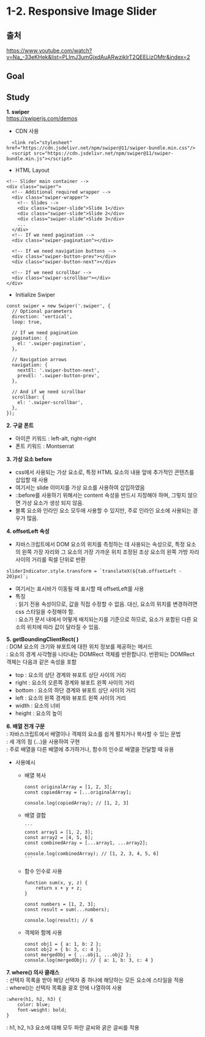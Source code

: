 # 1-2. Responsive Image Slider

## 출처

https://www.youtube.com/watch?v=Na_-33eKHek&list=PLImJ3umGjxdAuARwziklrT2QEELizOMtr&index=2

## Goal

## Study

**1. swiper**  
https://swiperjs.com/demos

- CDN 사용

```
  <link rel="stylesheet"  href="https://cdn.jsdelivr.net/npm/swiper@11/swiper-bundle.min.css"/>
  <script src="https://cdn.jsdelivr.net/npm/swiper@11/swiper-bundle.min.js"></script>
```

- HTML Layout

```
<!-- Slider main container -->
<div class="swiper">
  <!-- Additional required wrapper -->
  <div class="swiper-wrapper">
    <!-- Slides -->
    <div class="swiper-slide">Slide 1</div>
    <div class="swiper-slide">Slide 2</div>
    <div class="swiper-slide">Slide 3</div>
    ...
  </div>
  <!-- If we need pagination -->
  <div class="swiper-pagination"></div>

  <!-- If we need navigation buttons -->
  <div class="swiper-button-prev"></div>
  <div class="swiper-button-next"></div>

  <!-- If we need scrollbar -->
  <div class="swiper-scrollbar"></div>
</div>
```

- Initialize Swiper

```
const swiper = new Swiper('.swiper', {
  // Optional parameters
  direction: 'vertical',
  loop: true,

  // If we need pagination
  pagination: {
    el: '.swiper-pagination',
  },

  // Navigation arrows
  navigation: {
    nextEl: '.swiper-button-next',
    prevEl: '.swiper-button-prev',
  },

  // And if we need scrollbar
  scrollbar: {
    el: '.swiper-scrollbar',
  },
});
```

**2. 구글 폰트**

- 아이콘 키워드 : left-alt, right-right
- 폰트 키워드 : Montserrat

**3. 가상 요소 before**

- css에서 사용되는 가상 요소로, 특정 HTML 요소의 내용 앞에 추가적인 콘텐츠를 삽입할 때 사용
- 여기서는 slide 이미지를 가상 요소를 사용하여 삽입하였음
- ::before를 사용하기 위해서는 content 속성을 반드시 지정해야 하며, 그렇지 않으면 가상 요소가 생성 되지 않음.
- 블록 요소와 인라인 요소 모두에 사용할 수 있지만, 주로 인라인 요소에 사용되는 경우가 많음.

**4. offsetLeft 속성**

- 자바스크립트에서 DOM 요소의 위치를 측정하는 데 사용되는 속성으로, 특정 요소의 왼쪽 가장 자리와 그 요소의 가장 가까운 위치 조정된 조상 요소의 왼쪽 가방 자리 사이의 거리를 픽셀 단위로 반환

```
sliderIndicator.style.transform = `translateX(${tab.offsetLeft - 20}px)`;
```

- 여기서는 표시바가 이동될 때 표시할 때 offsetLeft를 사용
- 특징  
  : 읽기 전용 속성이므로, 값을 직접 수정할 수 없음. 대신, 요소의 위치를 변경하려면 css 스타일을 수정해야 함.  
  : 요소가 문서 내에서 어떻게 배치되는지를 기준으로 하므로, 요소가 포함된 다른 요소의 위치에 따라 값이 달라질 수 있음.

**5. getBoundingClientRect( )**  
: DOM 요소의 크기와 뷰포트에 대한 위치 정보를 제공하는 메서드  
: 요소의 경계 사각형을 나타내는 DOMRect 객체를 반환합니다. 반환되는 DOMRect 객체는 다음과 같은 속성을 포함

- top : 요소의 상단 경계와 뷰포트 상단 사이의 거리
- right : 요소의 오른쪽 경계와 뷰포트 왼쪽 사이의 거리
- bottom : 요소의 하단 경계와 뷰포트 상단 사이의 거리
- left : 요소의 왼쪽 경계와 뷰포트 왼쪽 사이의 거리
- width : 요소의 너비
- height : 요소의 높이

**6. 배열 전개 구문**  
: 자바스크립트에서 배열이나 객체의 요소를 쉽게 펼치거나 복사할 수 있는 문법  
: 세 개의 점 (...)을 사용하여 구현  
: 주로 배열을 다른 배열에 추가하거나, 함수의 인수로 배열을 전달할 때 유용

- 사용예시

  - 배열 복사

    ```
    const originalArray = [1, 2, 3];
    const copiedArray = [...originalArray];

    console.log(copiedArray); // [1, 2, 3]
    ```

  - 배열 결합

        ```
        const array1 = [1, 2, 3];
        const array2 = [4, 5, 6];
        const combinedArray = [...array1, ...array2];

        console.log(combinedArray); // [1, 2, 3, 4, 5, 6]
        ```

  - 함수 인수로 사용

    ```
    function sum(x, y, z) {
        return x + y + z;
    }

    const numbers = [1, 2, 3];
    const result = sum(...numbers);

    console.log(result); // 6

    ```

  - 객체와 함께 사용

    ```
    const obj1 = { a: 1, b: 2 };
    const obj2 = { b: 3, c: 4 };
    const mergedObj = { ...obj1, ...obj2 };
    console.log(mergedObj); // { a: 1, b: 3, c: 4 }
    ```

**7. where() 의사 클래스**  
: 선택자 목록을 받아 해당 선택자 중 하나에 해당하는 모든 요소에 스타일을 적용  
: where()는 선택자 목록을 괄호 안에 나열하여 사용

```
:where(h1, h2, h3) {
    color: blue;
    font-weight: bold;
}

```

: h1, h2, h3 요소에 대해 모두 파란 글씨와 굵은 글씨를 적용
